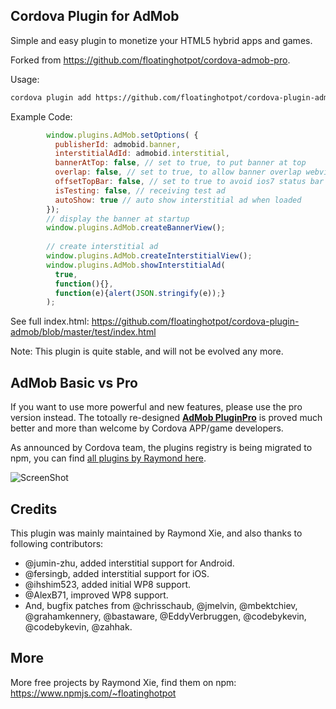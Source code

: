 ## Cordova Plugin for AdMob

Simple and easy plugin to monetize your HTML5 hybrid apps and games.

Forked from https://github.com/floatinghotpot/cordova-admob-pro.

Usage:
```bash
cordova plugin add https://github.com/floatinghotpot/cordova-plugin-admob
```

Example Code:
```javascript
        window.plugins.AdMob.setOptions( {
          publisherId: admobid.banner,
          interstitialAdId: admobid.interstitial,
          bannerAtTop: false, // set to true, to put banner at top
          overlap: false, // set to true, to allow banner overlap webview
          offsetTopBar: false, // set to true to avoid ios7 status bar overlap
          isTesting: false, // receiving test ad
          autoShow: true // auto show interstitial ad when loaded
        });
        // display the banner at startup
        window.plugins.AdMob.createBannerView();
        
        // create interstitial ad
        window.plugins.AdMob.createInterstitialView();
        window.plugins.AdMob.showInterstitialAd(
          true, 
          function(){},
          function(e){alert(JSON.stringify(e));}
        );
```

See full index.html: https://github.com/floatinghotpot/cordova-plugin-admob/blob/master/test/index.html

Note: This plugin is quite stable, and will not be evolved any more. 

## AdMob Basic vs Pro

If you want to use more powerful and new features, please use the pro version instead. The totoally re-designed **[AdMob PluginPro](https://github.com/floatinghotpot/cordova-admob-pro)** is proved much better and more than welcome by Cordova APP/game developers. 

As announced by Cordova team, the plugins registry is being migrated to npm, you can find [all plugins by Raymond here](https://www.npmjs.com/~floatinghotpot).

![ScreenShot](https://github.com/floatinghotpot/cordova-plugin-admob/raw/master/docs/pro_vs_basic.png)

## Credits

This plugin was mainly maintained by Raymond Xie, and also thanks to following contributors:

* @jumin-zhu, added interstitial support for Android.
* @fersingb, added interstitial support for iOS.
* @ihshim523, added initial WP8 support.
* @AlexB71, improved WP8 support.
* And, bugfix patches from @chrisschaub, @jmelvin, @mbektchiev, @grahamkennery, @bastaware, @EddyVerbruggen, @codebykevin, @codebykevin, @zahhak.

## More

More free projects by Raymond Xie, find them on npm: 
https://www.npmjs.com/~floatinghotpot



